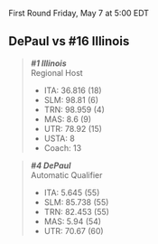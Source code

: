 First Round
Friday, May 7 at 5:00 EDT
## DePaul vs #16 Illinois

> ***#1 Illinois***  
> Regional Host  
> - ITA: 36.816 (18)  
> - SLM: 98.81 (6)  
> - TRN: 98.959 (4)  
> - MAS: 8.6 (9)  
> - UTR: 78.92 (15)  
> - USTA: 8  
> - Coach: 13  

> ***#4 DePaul***  
> Automatic Qualifier  
> - ITA: 5.645 (55)  
> - SLM: 85.738 (55)  
> - TRN: 82.453 (55)  
> - MAS: 5.94 (54)  
> - UTR: 70.67 (60)  